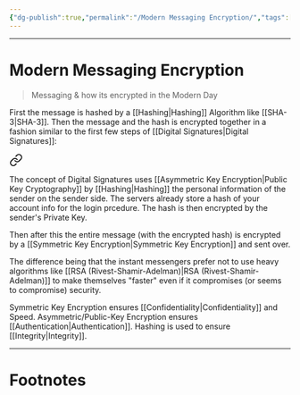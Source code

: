 ```yaml
---
{"dg-publish":true,"permalink":"/Modern Messaging Encryption/","tags":["CyberSec"]}
---
```



---
# Modern Messaging Encryption
> Messaging & how its encrypted in the Modern Day

First the message is hashed by a [[Hashing\|Hashing]] Algorithm like [[SHA-3\|SHA-3]].
Then the message and the hash is encrypted together in a fashion similar to the first few steps of [[Digital Signatures\|Digital Signatures]]:

<div class="transclusion internal-embed is-loaded"><a class="markdown-embed-link" href="/digital-signatures/#a1" aria-label="Open link"><svg xmlns="http://www.w3.org/2000/svg" width="24" height="24" viewBox="0 0 24 24" fill="none" stroke="currentColor" stroke-width="2" stroke-linecap="round" stroke-linejoin="round" class="svg-icon lucide-link"><path d="M10 13a5 5 0 0 0 7.54.54l3-3a5 5 0 0 0-7.07-7.07l-1.72 1.71"></path><path d="M14 11a5 5 0 0 0-7.54-.54l-3 3a5 5 0 0 0 7.07 7.07l1.71-1.71"></path></svg></a><div class="markdown-embed">



The concept of Digital Signatures uses [[Asymmetric Key Encryption\|Public Key Cryptography]] by [[Hashing\|Hashing]] the personal information of the sender on the sender side. The servers already store a hash of your account info for the login prcedure. The hash is then encrypted by the sender's Private Key. 

</div></div>


Then after this the entire message (with the encrypted hash) is encrypted by a [[Symmetric Key Encryption\|Symmetric Key Encryption]] and sent over.

The difference being that the instant messengers prefer not to use heavy algorithms like [[RSA (Rivest-Shamir-Adelman)\|RSA (Rivest-Shamir-Adelman)]] to make themselves "faster" even if it compromises (or seems to compromise) security.

Symmetric Key Encryption ensures [[Confidentiality\|Confidentiality]] and Speed.
Asymmetric/Public-Key Encryption ensures [[Authentication\|Authentication]].
Hashing is used to ensure [[Integrity\|Integrity]].

---
# Footnotes